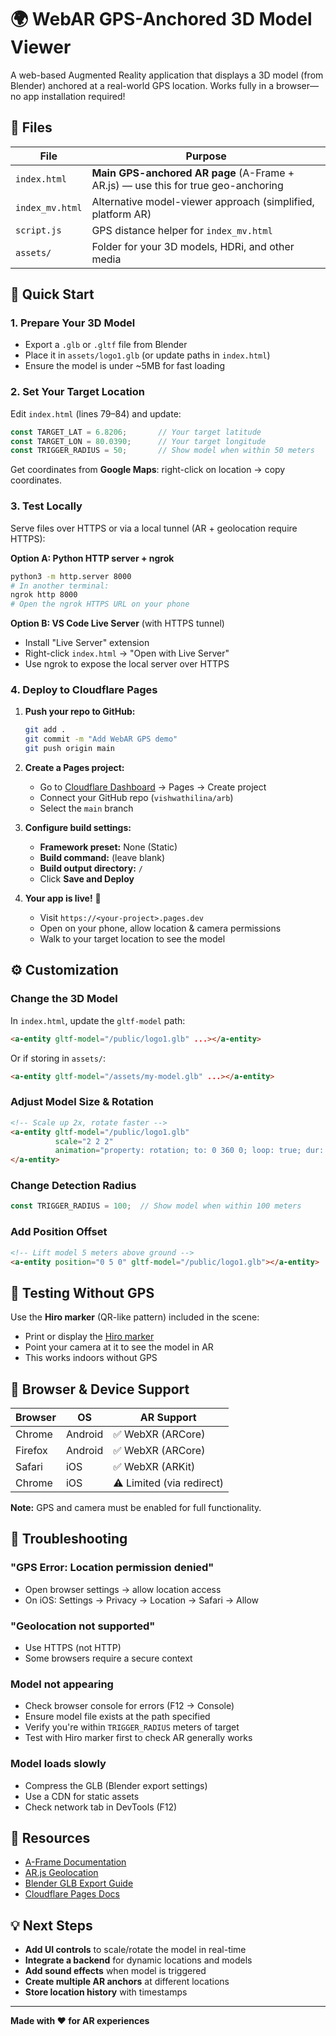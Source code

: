# 🌍 WebAR GPS-Anchored 3D Model Viewer

A web-based Augmented Reality application that displays a 3D model (from Blender) anchored at a real-world GPS location. Works fully in a browser—no app installation required!

## 📁 Files

| File | Purpose |
|------|---------|
| `index.html` | **Main GPS-anchored AR page** (A-Frame + AR.js) — use this for true geo-anchoring |
| `index_mv.html` | Alternative model-viewer approach (simplified, platform AR) |
| `script.js` | GPS distance helper for `index_mv.html` |
| `assets/` | Folder for your 3D models, HDRi, and other media |

## 🚀 Quick Start

### 1. Prepare Your 3D Model
- Export a `.glb` or `.gltf` file from Blender
- Place it in `assets/logo1.glb` (or update paths in `index.html`)
- Ensure the model is under ~5MB for fast loading

### 2. Set Your Target Location
Edit `index.html` (lines 79–84) and update:
```javascript
const TARGET_LAT = 6.8206;       // Your target latitude
const TARGET_LON = 80.0390;      // Your target longitude
const TRIGGER_RADIUS = 50;       // Show model when within 50 meters
```

Get coordinates from **Google Maps**: right-click on location → copy coordinates.

### 3. Test Locally
Serve files over HTTPS or via a local tunnel (AR + geolocation require HTTPS):

**Option A: Python HTTP server + ngrok**
```bash
python3 -m http.server 8000
# In another terminal:
ngrok http 8000
# Open the ngrok HTTPS URL on your phone
```

**Option B: VS Code Live Server** (with HTTPS tunnel)
- Install "Live Server" extension
- Right-click `index.html` → "Open with Live Server"
- Use ngrok to expose the local server over HTTPS

### 4. Deploy to Cloudflare Pages

1. **Push your repo to GitHub:**
   ```bash
   git add .
   git commit -m "Add WebAR GPS demo"
   git push origin main
   ```

2. **Create a Pages project:**
   - Go to [Cloudflare Dashboard](https://dash.cloudflare.com) → Pages → Create project
   - Connect your GitHub repo (`vishwathilina/arb`)
   - Select the `main` branch

3. **Configure build settings:**
   - **Framework preset:** None (Static)
   - **Build command:** (leave blank)
   - **Build output directory:** `/`
   - Click **Save and Deploy**

4. **Your app is live!** 🎉
   - Visit `https://<your-project>.pages.dev`
   - Open on your phone, allow location & camera permissions
   - Walk to your target location to see the model

## ⚙️ Customization

### Change the 3D Model
In `index.html`, update the `gltf-model` path:
```html
<a-entity gltf-model="/public/logo1.glb" ...></a-entity>
```
Or if storing in `assets/`:
```html
<a-entity gltf-model="/assets/my-model.glb" ...></a-entity>
```

### Adjust Model Size & Rotation
```html
<!-- Scale up 2x, rotate faster -->
<a-entity gltf-model="/public/logo1.glb" 
          scale="2 2 2" 
          animation="property: rotation; to: 0 360 0; loop: true; dur: 5000;">
</a-entity>
```

### Change Detection Radius
```javascript
const TRIGGER_RADIUS = 100;  // Show model when within 100 meters
```

### Add Position Offset
```html
<!-- Lift model 5 meters above ground -->
<a-entity position="0 5 0" gltf-model="/public/logo1.glb"></a-entity>
```

## 🧪 Testing Without GPS

Use the **Hiro marker** (QR-like pattern) included in the scene:
- Print or display the [Hiro marker](https://cdn.jsdelivr.net/gh/AR-js-org/AR.js@master/data/images/hiro.png)
- Point your camera at it to see the model in AR
- This works indoors without GPS

## 📱 Browser & Device Support

| Browser | OS | AR Support |
|---------|----|----|
| Chrome | Android | ✅ WebXR (ARCore) |
| Firefox | Android | ✅ WebXR (ARCore) |
| Safari | iOS | ✅ WebXR (ARKit) |
| Chrome | iOS | ⚠️ Limited (via redirect) |

**Note:** GPS and camera must be enabled for full functionality.

## 🐛 Troubleshooting

### "GPS Error: Location permission denied"
- Open browser settings → allow location access
- On iOS: Settings → Privacy → Location → Safari → Allow

### "Geolocation not supported"
- Use HTTPS (not HTTP)
- Some browsers require a secure context

### Model not appearing
- Check browser console for errors (F12 → Console)
- Ensure model file exists at the path specified
- Verify you're within `TRIGGER_RADIUS` meters of target
- Test with Hiro marker first to check AR generally works

### Model loads slowly
- Compress the GLB (Blender export settings)
- Use a CDN for static assets
- Check network tab in DevTools (F12)

## 🔗 Resources

- [A-Frame Documentation](https://aframe.io/docs/)
- [AR.js Geolocation](https://ar-js-org.github.io/AR.js-Docs/geolocation/)
- [Blender GLB Export Guide](https://docs.blender.org/manual/en/latest/addons/import_export/scene_gltf.html)
- [Cloudflare Pages Docs](https://developers.cloudflare.com/pages/)

## 💡 Next Steps

- **Add UI controls** to scale/rotate the model in real-time
- **Integrate a backend** for dynamic locations and models
- **Add sound effects** when model is triggered
- **Create multiple AR anchors** at different locations
- **Store location history** with timestamps

---

**Made with ❤️ for AR experiences**
